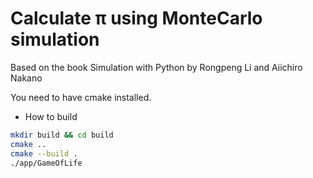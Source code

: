 # Calculate π using MonteCarlo simulation

Based on the book Simulation with Python by Rongpeng Li and Aiichiro Nakano

You need to have cmake installed.

* How to build

```bash
mkdir build && cd build
cmake ..
cmake --build . 
./app/GameOfLife
```
